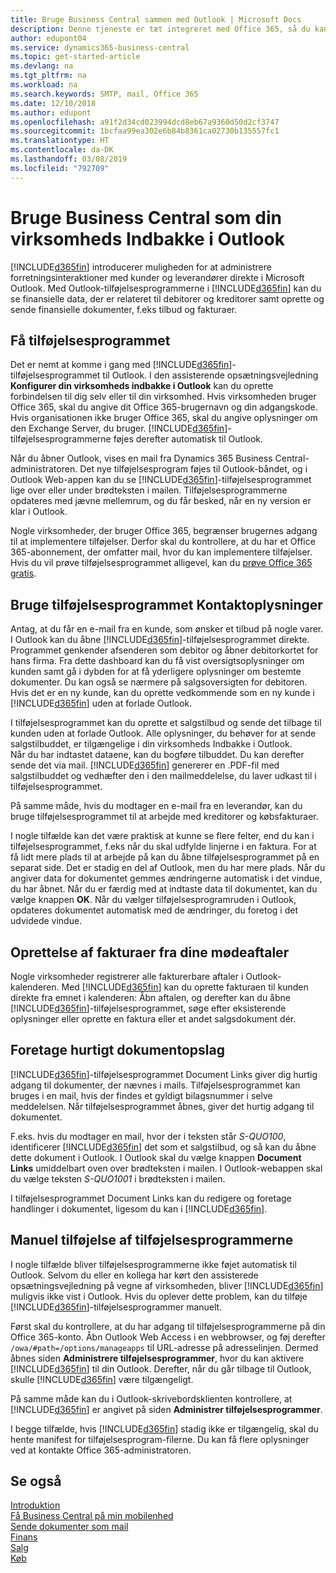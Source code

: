 ```yaml
---
title: Bruge Business Central sammen med Outlook | Microsoft Docs
description: Denne tjeneste er tæt integreret med Office 365, så du kan administrere alle dine forretningsaktiviteter og sende og modtage mail til og fra kunder og leverandører direkte i Outlook.
author: edupont04
ms.service: dynamics365-business-central
ms.topic: get-started-article
ms.devlang: na
ms.tgt_pltfrm: na
ms.workload: na
ms.search.keywords: SMTP, mail, Office 365
ms.date: 12/10/2018
ms.author: edupont
ms.openlocfilehash: a91f2d34cd023994dcd8eb67a9360d50d2cf3747
ms.sourcegitcommit: 1bcfaa99ea302e6b84b8361ca02730b135557fc1
ms.translationtype: HT
ms.contentlocale: da-DK
ms.lasthandoff: 03/08/2019
ms.locfileid: "792709"
---
```

# <a name="using-business-central-as-your-business-inbox-in-outlook"></a>Bruge Business Central som din virksomheds Indbakke i Outlook
[!INCLUDE[d365fin](includes/d365fin_md.md)] introducerer muligheden for at administrere forretningsinteraktioner med kunder og leverandører direkte i Microsoft Outlook. Med Outlook-tilføjelsesprogrammerne i [!INCLUDE[d365fin](includes/d365fin_md.md)] kan du se finansielle data, der er relateret til debitorer og kreditorer samt oprette og sende finansielle dokumenter, f.eks tilbud og fakturaer.  

## <a name="getting-the-add-in"></a>Få tilføjelsesprogrammet
Det er nemt at komme i gang med [!INCLUDE[d365fin](includes/d365fin_md.md)]-tilføjelsesprogrammet til Outlook. I den assisterende opsætningsvejledning **Konfigurer din virksomheds indbakke i Outlook** kan du oprette forbindelsen til dig selv eller til din virksomhed. Hvis virksomheden bruger Office 365, skal du angive dit Office 365-brugernavn og din adgangskode. Hvis organisationen ikke bruger Office 365, skal du angive oplysninger om den Exchange Server, du bruger. [!INCLUDE[d365fin](includes/d365fin_md.md)]-tilføjelsesprogrammerne føjes derefter automatisk til Outlook.  

Når du åbner Outlook, vises en mail fra Dynamics 365 Business Central-administratoren. Det nye tilføjelsesprogram føjes til Outlook-båndet, og i Outlook Web-appen kan du se [!INCLUDE[d365fin](includes/d365fin_md.md)]-tilføjelsesprogrammet lige over eller under brødteksten i mailen. Tilføjelsesprogrammerne opdateres med jævne mellemrum, og du får besked, når en ny version er klar i Outlook.  

Nogle virksomheder, der bruger Office 365, begrænser brugernes adgang til at implementere tilføjelser. Derfor skal du kontrollere, at du har et Office 365-abonnement, der omfatter mail, hvor du kan implementere tilføjelser. Hvis du vil prøve tilføjelsesprogrammet alligevel, kan du [prøve Office 365 gratis](https://products.office.com/try).  

## <a name="using-the-contact-insights-add-in"></a>Bruge tilføjelsesprogrammet Kontaktoplysninger
Antag, at du får en e-mail fra en kunde, som ønsker et tilbud på nogle varer. I Outlook kan du åbne [!INCLUDE[d365fin](includes/d365fin_md.md)]-tilføjelsesprogrammet direkte. Programmet genkender afsenderen som debitor og åbner debitorkortet for hans firma. Fra dette dashboard kan du få vist oversigtsoplysninger om kunden samt gå i dybden for at få yderligere oplysninger om bestemte dokumenter. Du kan også se nærmere på salgsoversigten for debitoren. Hvis det er en ny kunde, kan du oprette vedkommende som en ny kunde i [!INCLUDE[d365fin](includes/d365fin_md.md)] uden at forlade Outlook.  

I tilføjelsesprogrammet kan du oprette et salgstilbud og sende det tilbage til kunden uden at forlade Outlook. Alle oplysninger, du behøver for at sende salgstilbuddet, er tilgængelige i din virksomheds Indbakke i Outlook.  
Når du har indtastet dataene, kan du bogføre tilbuddet. Du kan derefter sende det via mail. [!INCLUDE[d365fin](includes/d365fin_md.md)] genererer en .PDF-fil med salgstilbuddet og vedhæfter den i den mailmeddelelse, du laver udkast til i tilføjelsesprogrammet.  

På samme måde, hvis du modtager en e-mail fra en leverandør, kan du bruge tilføjelsesprogrammet til at arbejde med kreditorer og købsfakturaer.  

I nogle tilfælde kan det være praktisk at kunne se flere felter, end du kan i tilføjelsesprogrammet, f.eks når du skal udfylde linjerne i en faktura. For at få lidt mere plads til at arbejde på kan du åbne tilføjelsesprogrammet på en separat side. Det er stadig en del af Outlook, men du har mere plads. Når du angiver data for dokumentet gemmes ændringerne automatisk i det vindue, du har åbnet. Når du er færdig med at indtaste data til dokumentet, kan du vælge knappen **OK**. Når du vælger tilføjelsesprogramruden i Outlook, opdateres dokumentet automatisk med de ændringer, du foretog i det udvidede vindue.  

## <a name="creating-invoices-from-your-meeting-appointments"></a>Oprettelse af fakturaer fra dine mødeaftaler
Nogle virksomheder registrerer alle fakturerbare aftaler i Outlook-kalenderen. Med [!INCLUDE[d365fin](includes/d365fin_md.md)] kan du oprette fakturaen til kunden direkte fra emnet i kalenderen: Åbn aftalen, og derefter kan du åbne [!INCLUDE[d365fin](includes/d365fin_md.md)]-tilføjelsesprogrammet, søge efter eksisterende oplysninger eller oprette en faktura eller et andet salgsdokument dér.  

## <a name="doing-quick-document-lookup"></a>Foretage hurtigt dokumentopslag
[!INCLUDE[d365fin](includes/d365fin_md.md)]-tilføjelsesprogrammet Document Links giver dig hurtig adgang til dokumenter, der nævnes i mails. Tilføjelsesprogrammet kan bruges i en mail, hvis der findes et gyldigt bilagsnummer i selve meddelelsen. Når tilføjelsesprogrammet åbnes, giver det hurtig adgang til dokumentet.  

F.eks. hvis du modtager en mail, hvor der i teksten står *S-QUO100*, identificerer [!INCLUDE[d365fin](includes/d365fin_md.md)] det som et salgstilbud, og så kan du åbne dette dokument i Outlook. I Outlook skal du vælge knappen **Document Links** umiddelbart oven over brødteksten i mailen. I Outlook-webappen skal du vælge teksten *S-QUO1001* i brødteksten i mailen.  

I tilføjelsesprogrammet Document Links kan du redigere og foretage handlinger i dokumentet, ligesom du kan i [!INCLUDE[d365fin](includes/d365fin_md.md)].

## <a name="adding-the-add-ins-manually"></a>Manuel tilføjelse af tilføjelsesprogrammerne
I nogle tilfælde bliver tilføjelsesprogrammerne ikke føjet automatisk til Outlook. Selvom du eller en kollega har kørt den assisterede opsætningsvejledning på vegne af virksomheden, bliver [!INCLUDE[d365fin](includes/d365fin_md.md)] muligvis ikke vist i Outlook. Hvis du oplever dette problem, kan du tilføje [!INCLUDE[d365fin](includes/d365fin_md.md)]-tilføjelsesprogrammer manuelt.  

Først skal du kontrollere, at du har adgang til tilføjelsesprogrammerne på din Office 365-konto. Åbn Outlook Web Access i en webbrowser, og føj derefter `/owa/#path=/options/manageapps` til URL-adresse på adresselinjen. Dermed åbnes siden **Administrere tilføjelsesprogrammer**, hvor du kan aktivere [!INCLUDE[d365fin](includes/d365fin_md.md)] til din Outlook. Derefter, når du går tilbage til Outlook, skulle [!INCLUDE[d365fin](includes/d365fin_md.md)] være tilgængeligt.  

På samme måde kan du i Outlook-skrivebordsklienten kontrollere, at [!INCLUDE[d365fin](includes/d365fin_md.md)] er angivet på siden **Administrer tilføjelsesprogrammer**.  

I begge tilfælde, hvis [!INCLUDE[d365fin](includes/d365fin_md.md)] stadig ikke er tilgængelig, skal du hente manifest for tilføjelsesprogram-filerne. Du kan få flere oplysninger ved at kontakte Office 365-administratoren.

## <a name="see-also"></a>Se også

[Introduktion](product-get-started.md)  
[Få Business Central på min mobilenhed](install-mobile-app.md)  
[Sende dokumenter som mail](ui-how-send-documents-email.md)  
[Finans](finance.md)  
[Salg](sales-manage-sales.md)  
[Køb](purchasing-manage-purchasing.md)  
